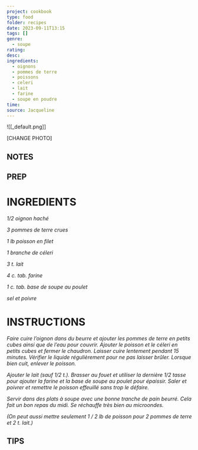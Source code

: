 ```yaml
---
project: cookbook
type: food
folder: recipes
date: 2023-09-11T13:15
tags: []
genre:
  - soupe
rating: 
desc: 
ingredients:
  - oignons
  - pommes de terre
  - poissons
  - celeri
  - lait
  - farine
  - soupe en poudre
time: 
source: Jacqueline
---
```


![[_default.png]]

[CHANGE PHOTO]


## NOTES




## PREP


# INGREDIENTS

_1/2 oignon haché_

_3 pommes de terre crues_

_1 lb poisson en filet_

_1 branche de céleri_

_3 t. lait_

_4 c. tab. farine_

_1 c. tab. base de soupe au poulet_

_sel et poivre_

# INSTRUCTIONS

_Faire cuire l’oignon dans du beurre et ajouter_
_les pommes de terre en petits cubes ainsi que_
_de l’eau pour couvrir. Ajouter le poisson et le_
_céleri en petits cubes et fermer le chaudron._
_Laisser cuire lentement pendant 15 minutes._
_Vérifier le liquide régulièrement pour ne pas_
_laisser brûler. Lorsque bien cuit, enlever le_
_poisson._

_Ajouter le lait (sauf 1/2 t.). Brasser au fouet_
_et utiliser la dernière 1/2 tasse pour ajouter_
_la farine et la base de soupe au poulet pour_
_épaissir. Saler et poivrer et remettre le poisson_
_effeuillé sans trop le défaire._


_Servir dans des plats à soupe avec une bonne_
_tranche de pain beurré. Cela fait un bon_
_repas du midi. Se réchauffe très bien au microondes._

_(On peut aussi mettre seulement 1 / 2 lb de_
_poisson pour 2 pommes de terre et 2 t. lait.)_


## TIPS



